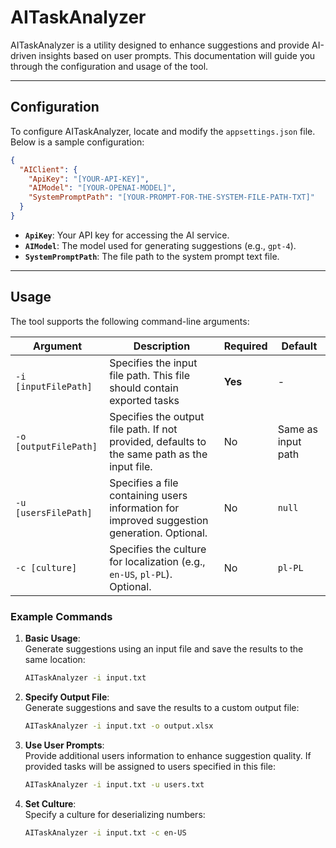 # AITaskAnalyzer

AITaskAnalyzer is a utility designed to enhance suggestions and provide AI-driven insights based on user prompts. This documentation will guide you through the configuration and usage of the tool.

---

## Configuration

To configure AITaskAnalyzer, locate and modify the `appsettings.json` file. Below is a sample configuration:

```json
{
  "AIClient": {
    "ApiKey": "[YOUR-API-KEY]",
    "AIModel": "[YOUR-OPENAI-MODEL]",
    "SystemPromptPath": "[YOUR-PROMPT-FOR-THE-SYSTEM-FILE-PATH-TXT]"
  }
}
```

- **`ApiKey`**: Your API key for accessing the AI service.
- **`AIModel`**: The model used for generating suggestions (e.g., `gpt-4`).
- **`SystemPromptPath`**: The file path to the system prompt text file.

---

## Usage

The tool supports the following command-line arguments:

| Argument         | Description                                                                                              | Required | Default                |
|-------------------|----------------------------------------------------------------------------------------------------------|----------|------------------------|
| `-i [inputFilePath]` | Specifies the input file path. This file should contain exported tasks                                | **Yes**  | -                     |
| `-o [outputFilePath]` | Specifies the output file path. If not provided, defaults to the same path as the input file.         | No       | Same as input path     |
| `-u [usersFilePath]` | Specifies a file containing users information for improved suggestion generation. Optional.           | No       | `null`                |
| `-c [culture]`      | Specifies the culture for localization (e.g., `en-US`, `pl-PL`). Optional.                              | No       | `pl-PL`               |

### Example Commands

1. **Basic Usage**:  
   Generate suggestions using an input file and save the results to the same location:
   ```bash
   AITaskAnalyzer -i input.txt
   ```

2. **Specify Output File**:  
   Generate suggestions and save the results to a custom output file:
   ```bash
   AITaskAnalyzer -i input.txt -o output.xlsx
   ```

3. **Use User Prompts**:  
   Provide additional users information to enhance suggestion quality. If provided tasks will be assigned to users specified in this file:
   ```bash
   AITaskAnalyzer -i input.txt -u users.txt
   ```

4. **Set Culture**:  
   Specify a culture for deserializing numbers:
   ```bash
   AITaskAnalyzer -i input.txt -c en-US
   ```